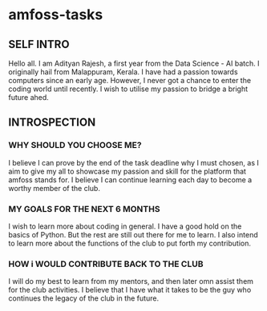 # amfoss-tasks

## SELF INTRO
Hello all. I am Adityan Rajesh, a first year from the Data Science - AI batch. I originally hail from Malappuram, Kerala. I have had a passion towards computers since an early age. However, I never got a chance to enter the coding world until recently. I wish to utilise my passion to bridge a bright future ahed.

## INTROSPECTION

### WHY SHOULD YOU CHOOSE ME?
I believe I can prove by the end of the task deadline why I must chosen, as I aim to give my all to showcase my passion and skill for the platform that amfoss stands for. I believe I can continue learning each day to become a worthy member of the club.

### MY GOALS FOR THE NEXT 6 MONTHS
I wish to learn more about coding in general. I have a good hold on the basics of Python. But the rest are still out there for me to learn. I also intend to learn more about the functions of the club to put forth my contribution.

### HOW i WOULD CONTRIBUTE BACK TO THE CLUB
I will do my best to learn from my mentors, and then later omn assist them for the club activities. I believe that I have what it takes to be the guy who continues the legacy of the club in the future.
